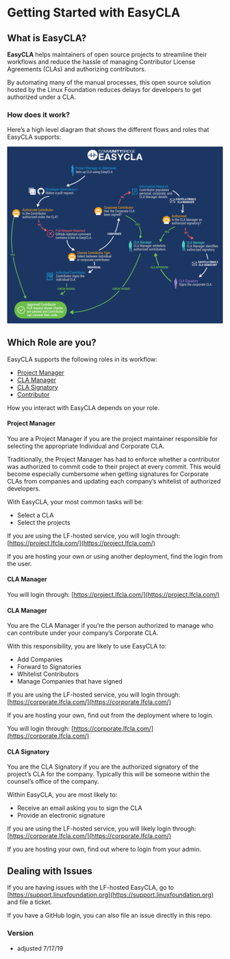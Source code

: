 
# Getting Started with EasyCLA

## What is EasyCLA?

**EasyCLA** helps maintainers of open source projects to streamline their workflows and reduce the hassle of managing Contributor License Agreements (CLAs) and authorizing contributors. 

By automating many of the manual processes, this open source solution hosted by the Linux Foundation reduces delays for developers to get authorized under a CLA. 

### How does it work?

Here’s a high level diagram that shows the different flows and roles that EasyCLA supports:

![](imgs/cla_diagram_v8.png)	

## Which Role are you?
EasyCLA supports the following roles in its workflow:

* [Project Manager](#project-manager)
* [CLA Manager](#cla-manager)
* [CLA Signatory](#cla-signatory)
* [Contributor](#contributor)

How you interact with EasyCLA depends on your role.


#### Project Manager

You are a Project Manager if you are the project maintainer responsible for selecting the appropriate Individual and Corporate CLA.  

Traditionally, the Project Manager has had to enforce whether a contributor was authorized to commit code to their project at every commit.  This would become especially cumbersome when getting signatures for Corporate CLAs from companies and updating each company’s whitelist of authorized developers.

With EasyCLA, your most common tasks will be:

* Select a CLA
* Select the projects

If you are using the LF-hosted service, you will login through: [https://project.lfcla.com/](https://project.lfcla.com/)

If you are hosting your own or using another deployment, find the login from the user.

#### CLA Manager

You will login through: [https://project.lfcla.com/](https://project.lfcla.com/)


#### CLA Manager

You are the CLA Manager if you’re the person authorized to manage who can contribute under your company’s Corporate CLA.  

With this responsibility, you are likely to use EasyCLA to:

* Add Companies
* Forward to Signatories
* Whitelist Contributors
* Manage Companies that have signed

If you are using the LF-hosted service, you will login through: [https://corporate.lfcla.com/](https://corporate.lfcla.com/)

If you are hosting your own, find out from the deployment where to login.

You will login through: [https://corporate.lfcla.com/](https://corporate.lfcla.com/)

#### CLA Signatory

You are the CLA Signatory if you are the authorized signatory of the project’s CLA for the company.  Typically this will be someone within the counsel’s office of the company.

Within EasyCLA, you are most likely to:

* Receive an email asking you to sign the CLA
* Provide an electronic signature

If you are using the LF-hosted service, you will likely login through: [https://corporate.lfcla.com/](https://corporate.lfcla.com/)

If you are hosting your own, find out where to login from your admin.

## Dealing with Issues

If you are having issues with the LF-hosted EasyCLA, go to [https://support.linuxfoundation.org](https://support.linuxfoundation.org) and file a ticket.

If you have a GitHub login, you can also file an issue directly in this repo.

### Version

* adjusted 7/17/19


